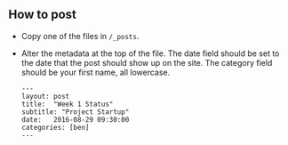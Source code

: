 ## How to post

- Copy one of the files in ``` /_posts ```.
- Alter the metadata at the top of the file. The date field should be set to the date that the post should show up on the site. The category field should be your first name, all lowercase.

  ```
  ---
  layout: post
  title:  "Week 1 Status"
  subtitle: "Project Startup"
  date:   2016-08-29 09:30:00
  categories: [ben]
  ---
  ```
